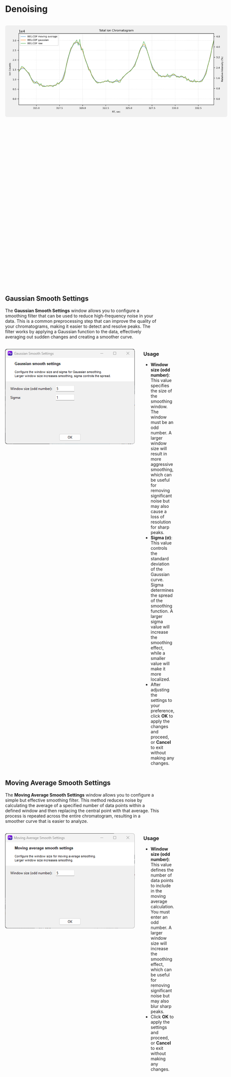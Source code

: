 # Denoising

<div style="display: flex; align-items: flex-start; gap: 2em;">
<div style="flex: 0 0 720px;">
    <br>
    <img src="images/image014.1.png" style="max-width: 100%; border-radius: 6px;">
</div>

<div style="flex: 1;">

Denoising is used to improve the quality of experimental data by reducing random noise that can obscure meaningful patterns or features. In analytical techniques such as chromatography, noise can make it difficult to accurately identify and quantify peaks, leading to unreliable results. By applying smoothing filters you can enhance signal clarity.
<br>
The chromatogram plot presented here demonstrates the effects of different denoising methods applied to raw data. By comparing the original signal with results from various smoothing techniques, you can observe how each method reduces noise and enhances peak clarity.

</div>
</div>


## Gaussian Smooth Settings
The **Gaussian Smooth Settings** window allows you to configure a smoothing filter that can be used to reduce high-frequency noise in your data. This is a common preprocessing step that can improve the quality of your chromatograms, making it easier to detect and resolve peaks. The filter works by applying a Gaussian function to the data, effectively averaging out sudden changes and creating a smoother curve.

<div style="display: flex; align-items: flex-start; gap: 2em;">
<div style="flex: 0 0 420px;">
    <br>
    <img src="images/image013.png" style="max-width: 100%; border-radius: 6px;">
</div>

<div style="flex: 1;">

### Usage
- **Window size (odd number)**: This value specifies the size of the smoothing window. The window must be an odd number. A larger window size will result in more aggressive smoothing, which can be useful for removing significant noise but may also cause a loss of resolution for sharp peaks.
- **Sigma (σ)**: This value controls the standard deviation of the Gaussian curve. Sigma determines the spread of the smoothing function. A larger sigma value will increase the smoothing effect, while a smaller value will make it more localized.
- After adjusting the settings to your preference, click **OK** to apply the changes and proceed, or **Cancel** to exit without making any changes.

</div>
</div>


## Moving Average Smooth Settings
The **Moving Average Smooth Settings** window allows you to configure a simple but effective smoothing filter. This method reduces noise by calculating the average of a specified number of data points within a defined window and then replacing the central point with that average. This process is repeated across the entire chromatogram, resulting in a smoother curve that is easier to analyze.

<div style="display: flex; align-items: flex-start; gap: 2em;">
<div style="flex: 0 0 420px;">
    <br>
    <img src="images/image014.png" style="max-width: 100%; border-radius: 6px;">
</div>

<div style="flex: 1;">

### Usage
- **Window size (odd number)**: This value defines the number of data points to include in the moving average calculation. You must enter an odd number. A larger window size will increase the smoothing effect, which can be useful for removing significant noise but may also blur sharp peaks.
- Click **OK** to apply the settings and proceed, or **Cancel** to exit without making any changes.

</div>
</div>
